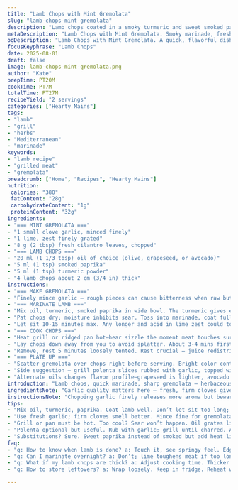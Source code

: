 ```yaml
---
title: "Lamb Chops with Mint Gremolata"
slug: "lamb-chops-mint-gremolata"
description: "Lamb chops coated in a smoky turmeric and sweet smoked paprika marinade, grilled to sear edges while keeping tender inside. Fresh gremolata mezzes the palate, swapping mint for cilantro and lemon zest for lime for a brighter, sharper contrast. Garlic's softened by quick chopping, releases aroma without burning. Cooking times flex ±2 minutes depending on grill heat and chop thickness. Polenta optional but recommended for a creamy, smoky side. Oil can be grapeseed or avocado if olive not available. Salt early for seasoning depth. Visual cues like char marks and feel gauge doneness better than clock."
metaDescription: "Lamb Chops with Mint Gremolata. Smoky marinade, fresh gremolata. Bright flavors contrast rich lamb."
ogDescription: "Lamb Chops with Mint Gremolata. A quick, flavorful dish that showcases tender lamb and fresh herbs."
focusKeyphrase: "Lamb Chops"
date: 2025-08-01
draft: false
image: lamb-chops-mint-gremolata.png
author: "Kate"
prepTime: PT20M
cookTime: PT7M
totalTime: PT27M
recipeYield: "2 servings"
categories: ["Hearty Mains"]
tags:
- "lamb"
- "grill"
- "herbs"
- "Mediterranean"
- "marinade"
keywords:
- "lamb recipe"
- "grilled meat"
- "gremolata"
breadcrumb: ["Home", "Recipes", "Hearty Mains"]
nutrition: 
 calories: "380"
 fatContent: "28g"
 carbohydrateContent: "1g"
 proteinContent: "32g"
ingredients:
- "=== MINT GREMOLATA ==="
- "1 small clove garlic, minced finely"
- "1 lime, zest finely grated"
- "8 g (2 tbsp) fresh cilantro leaves, chopped"
- "=== LAMB CHOPS ==="
- "20 ml (1 1/3 tbsp) oil of choice (olive, grapeseed, or avocado)"
- "5 ml (1 tsp) smoked paprika"
- "5 ml (1 tsp) turmeric powder"
- "4 lamb chops about 2 cm (3/4 in) thick"
instructions:
- "=== MAKE GREMOLATA ==="
- "Finely mince garlic — rough pieces can cause bitterness when raw but you want aroma upfront here. Toss with chopped cilantro and lime zest. Stir. Cover and chill if preparing early, allows flavors to meld but don’t let sit too long. Freshness is key."
- "=== MARINATE LAMB ==="
- "Mix oil, turmeric, smoked paprika in wide bowl. The turmeric gives earthy bite, smokiness balances. Too much turmeric? Turns bitter."
- "Pat chops dry; moisture inhibits sear. Toss into marinade, coat fully. Salt and pepper at this stage for even seasoning — wait too long to salt, meat draws out moisture and dries."
- "Let sit 10-15 minutes max. Any longer and acid in lime zest could toughen."
- "=== COOK CHOPS ==="
- "Heat grill or ridged pan hot—hear sizzle the moment meat touches surface, that’s the sound of proper searing. Oil grill grates lightly to prevent sticking."
- "Lay chops down away from you to avoid splatter. About 3-4 mins first side, edges start to brown and juices bead on surface. Flip once charred and meat gives slight resistance when poked. Another 2-3 minutes max on other side. Thickness varies times; press with finger for bounce — firm but springy means medium rare."
- "Remove, rest 5 minutes loosely tented. Rest crucial — juice redistributes; chop firms slightly and holds moisture, making it tender rather than dry."
- "=== PLATE UP ==="
- "Scatter gremolata over chops right before serving. Bright color contrast. The lime-cilantro combo cuts lamb’s richness, garlic adds punch."
- "Side suggestion — grill polenta slices rubbed with garlic, topped with sautéed mushrooms and sundried tomatoes for earthiness. Or charred vegetables work too."
- "Alternate oils changes flavor profile—grapeseed is lighter, avocado adds buttery smoothness. Paprika substitution — if not smoked, use sweet paprika but add dash cayenne or chile powder for heat balance."
introduction: "Lamb chops, quick marinade, sharp gremolata — herbaceous kick with bright lime not lemon. Swapped mint for cilantro, because cilantro punches up freshness differently, orange zing switched for lime to add brightness and acidity that lifts up the lamb's richness. Turmeric joins paprika, earthy yellow powder that adds complex flavor and gorgeous color without overpowering. Garlic minced fine, releases aroma but not chunky bites, mixing into gremolata. Grill hot, chops sizzle and smell rises—look for firm edges but tender center. Flip once when you see juices rising and you hear that satisfying sear pop. Resting meat is non-negotiable — retains all the juices, let it sit for a few minutes before serving. Polenta on the side? Optional but adds smoky texture to round the dish well. Adapt oil to your pantry — olive, grapeseed, avocado all work differently."
ingredientsNote: "Garlic quality matters here — fresh, firm cloves give best aroma; avoid old, soft garlic that tastes bitter and watery. Lime zest adds citrus brightness — a microplane or fine grater best to get thin shreds without pith that’s bitter. Cilantro replaces mint for those who want a different fresh herb punch — mint is softer, cilantro sharper but both cut through lamb fat similarly. Turmeric powder adds earthiness and subtle sweetness, balanced by smoky paprika. For oil, olive is classic but grapeseed or avocado oils handle higher heat better and bring different mouthfeel. Lamb chops thickness affects cooking; thinner chips toughen fast if overcooked, thicker need longer. Salt early allows flavor to penetrate better but don’t overdo, lamb is naturally rich. Rest meat on warm plate or wood to keep heat without steaming."
instructionsNote: "Chopping garlic finely releases more aroma but beware of bitterness if left raw too long; gremolata is tossed last minute for best flavor. Marinade coats lamb for color and flavor but time is limited — overmarinating especially with acid can tighten muscle fibers and dry meat. Getting grill or pan hot enough to sizzle immediately is key to caramelization and crust development — oil grill or pan but don’t overdo; too much oil leads to flare-ups or fry instead of sear. Visual signs govern cooking: edges brown and pull slightly away, juices bead, meat firms but springy—use finger pressure test. Flip once, as constant turning prevents crust. Resting keeps juices inside muscle fiber, wrapped loosely to avoid sweating. Polenta or vegetables grilled complement texture and earthiness. Substituting ingredients like cilantro for mint or lime for lemon is about brightening contrast to lamb’s richness. A pinch of cayenne in paprika mix adds heat to balance turmeric’s earthiness."
tips:
- "Mix oil, turmeric, paprika. Coat lamb well. Don’t let sit too long; lime could toughen. Pat chops dry. Sear hot — hear that sizzle! Flip once. Juices bead, edges brown. Rest meat; juices need time. Plates warm; hold heat."
- "Use fresh garlic; firm cloves smell better. Mince fine for gremolata. Skip chunky bits — those burn. Lime zest brightens — use microplane. Cilantro sharper than mint; switch if desired. Oils matter; grapeseed handles heat better."
- "Grill or pan must be hot. Too cool? Sear won’t happen. Oil grates lightly; overdo oil leads to flare-ups. When cooking, watch for springy texture. Gauge doneness with finger poke; firm but bouncy means don’t overcook."
- "Polenta optional but useful. Rub with garlic; grill until charred. Add sautéed mushrooms for umami kick. Vegetables grilled? Another option. Think texture balance. Do you prefer smoky? Oil type alters taste; try avocado for richness."
- "Substitutions? Sure. Sweet paprika instead of smoked but add heat like cayenne. Explore flavors. Turmeric lends earthiness so balance it out. Garlic too rough? Alters flavor profile with bitterness. Keep it fine or switch herbs."
faq:
- "q: How to know when lamb is done? a: Touch it, see springy feel. Edges brown, juices bubble. Medium rare is bounce. Keep an eye on color transitions."
- "q: Can I marinate overnight? a: Don’t; lime toughens meat if too long. Keep max 15 min, less is better. Quick is key for tenderness."
- "q: What if my lamb chops are thick? a: Adjust cooking time. Thicker means longer, thinner toughens quickly. Touch test, feel for spring; results matter."
- "q: How to store leftovers? a: Wrap loosely. Keep in fridge. Reheat with care — keeps moisture locked. Too high heat? Toughens meat quickly."

---
```

